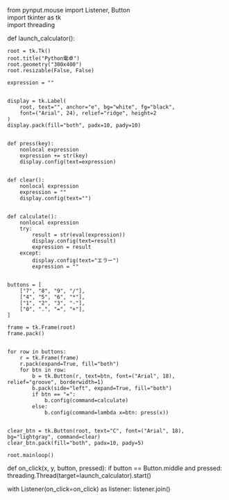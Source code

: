     
from pynput.mouse import Listener, Button  
import tkinter as tk                       
import threading                           

   
def launch_calculator():

    root = tk.Tk()
    root.title("Python電卓")
    root.geometry("300x400")
    root.resizable(False, False)

    expression = ""

   
    display = tk.Label(
        root, text="", anchor="e", bg="white", fg="black",
        font=("Arial", 24), relief="ridge", height=2
    )
    display.pack(fill="both", padx=10, pady=10)

    
    def press(key):
        nonlocal expression
        expression += str(key)
        display.config(text=expression)

   
    def clear():
        nonlocal expression
        expression = ""
        display.config(text="")
   
   
    def calculate():
        nonlocal expression
        try:
            result = str(eval(expression))
            display.config(text=result)
            expression = result
        except:
            display.config(text="エラー")
            expression = ""

    
    buttons = [
        ["7", "8", "9", "/"],
        ["4", "5", "6", "*"],
        ["1", "2", "3", "-"],
        ["0", ".", "=", "+"],
    ]

    frame = tk.Frame(root)
    frame.pack()

   
    for row in buttons:
        r = tk.Frame(frame)
        r.pack(expand=True, fill="both")
        for btn in row:
            b = tk.Button(r, text=btn, font=("Arial", 18), relief="groove", borderwidth=1)
            b.pack(side="left", expand=True, fill="both")
            if btn == "=":
                b.config(command=calculate)
            else:
                b.config(command=lambda x=btn: press(x))

    
    clear_btn = tk.Button(root, text="C", font=("Arial", 18), bg="lightgray", command=clear)
    clear_btn.pack(fill="both", padx=10, pady=5)

    root.mainloop()

   
def on_click(x, y, button, pressed):
    if button == Button.middle and pressed:
        threading.Thread(target=launch_calculator).start()

   
with Listener(on_click=on_click) as listener:
    listener.join()
